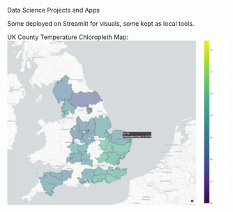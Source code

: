 Data Science Projects and Apps

Some deployed on Streamlit for visuals, some kept as local tools.

UK County Temperature Chloropleth Map: ![Alt text](/globe/example.png?raw=true "Title")
